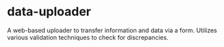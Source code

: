 # data-uploader
A web-based uploader to transfer information and data via a form. Utilizes various validation techniques to check for discrepancies.
